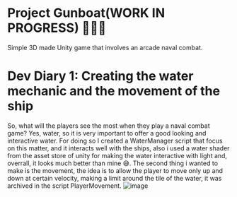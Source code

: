 # Project Gunboat(WORK IN PROGRESS) 🏴‍☠️🦜
 Simple 3D made Unity game that involves an arcade naval combat.
 
# Dev Diary 1: Creating the water mechanic and the movement of the ship
So, what will the players see the most when they play a naval combat game? Yes, water, so it is very important to offer a good looking and interactive water.
For doing so I created a WaterManager script that focus on this matter, and it interacts well with the ships, also i used a water shader from the asset store of unity for making the water interactive with light and, overrall, it looks much better than mine 😅.
The second thing i wanted to make is the movement, the idea is to allow the player to move only up and down at certain velocity, making a limit around the tile of the water, it was archived in the script PlayerMovement.
![image](https://github.com/rubensysoecho/project-gunboat-unity/assets/95583458/275d5e6b-0e01-4254-828c-31befa482ba6)

